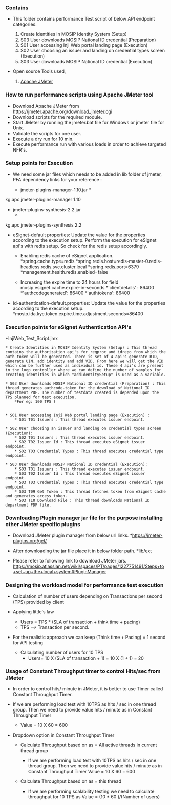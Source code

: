 
### Contains
* This folder contains performance Test script of below API endpoint categories.
    01. Create Identities in MOSIP Identity System (Setup)
    02. S03 User downloads MOSIP National ID credential (Preparation)
    03. S01 User accessing Inji Web portal landing page (Execution)
	04. S02 User choosing an issuer and landing on credential types screen (Execution)
	05. S03 User downloads MOSIP National ID credential (Execution)

* Open source Tools used,
    1. [Apache JMeter](https://jmeter.apache.org/)

### How to run performance scripts using Apache JMeter tool
* Download Apache JMeter from https://jmeter.apache.org/download_jmeter.cgi
* Download scripts for the required module.
* Start JMeter by running the jmeter.bat file for Windows or jmeter file for Unix. 
* Validate the scripts for one user.
* Execute a dry run for 10 min.
* Execute performance run with various loads in order to achieve targeted NFR's.

### Setup points for Execution

* We need some jar files which needs to be added in lib folder of jmeter, PFA dependency links for your reference : 

   * jmeter-plugins-manager-1.10.jar
      *<!-- https://mvnrepository.com/artifact/kg.apc/jmeter-plugins-manager -->
<dependency>
    <groupId>kg.apc</groupId>
    <artifactId>jmeter-plugins-manager</artifactId>
    <version>1.10</version>
</dependency>

   * jmeter-plugins-synthesis-2.2.jar
      * <!-- https://mvnrepository.com/artifact/kg.apc/jmeter-plugins-synthesis -->
<dependency>
    <groupId>kg.apc</groupId>
    <artifactId>jmeter-plugins-synthesis</artifactId>
    <version>2.2</version>
</dependency>


* eSignet-default properties: Update the value for the properties according to the execution setup. Perform the execution for eSignet api's with redis setup. So check for the redis setup accordingly. 
	
	* Enabling redis cache of eSignet application.
		*spring.cache.type=redis
		*spring.redis.host=redis-master-0.redis-headless.redis.svc.cluster.local
		*spring.redis.port=6379
		*management.health.redis.enabled=false
	
	* Increasing the expire time to 24 hours for field mosip.esignet.cache.expire-in-seconds
		*'clientdetails' : 86400
		*'authcodegenerated': 86400
		*'authtokens': 86400
		
* id-authentication-default.properties: Update the value for the properties according to the execution setup. 	
		*mosip.ida.kyc.token.expire.time.adjustment.seconds=86400

### Execution points for eSignet Authentication API's

*InjiWeb_Test_Script.jmx
	
	* Create Identities in MOSIP Identity System (Setup) : This thread contains the authorization api's for regproc and idrepo from which the auth token will be generated. There is set of 4 api's generate RID, generate UIN, add identity and add VID. From here we will get the VID which can be further used as individual id. These 4 api's are present in the loop controller where we can define the number of samples for creating identities in which "addIdentitySetup" is used as a variable. 
	
	* S03 User downloads MOSIP National ID credential (Preparation) : This thread generates authcode-token for the download of National ID department PDF. The number of testdata created is depended upon the TPS planned for test execution.
		*For eg: 100 TPS (
				
	
	* S01 User accessing Inji Web portal landing page (Execution) :
		* S01 T01 Issuers : This thread executes issuer endpoint.
		
	* S02 User choosing an issuer and landing on credential types screen (Execution):
		* S02 T01 Issuers : This thread executes issuer endpoint.
		* S02 T02 Issuer Id : This thread executes eSignet issuer endpoint.
		* S02 T03 Credential Types : This thread executes credential type endpoint.
	
	* S03 User downloads MOSIP National ID credential (Execution):
		* S03 T01 Issuers : This thread executes issuer endpoint.
		* S03 T02 Issuer Id : This thread executes eSignet issuer endpoint.
		* S03 T03 Credential Types : This thread executes credential type endpoint.
		* S03 T09 Get Token : This thread fetches token from eSignet cache and generates access token.
		* S03 T10 Download File : This thread downloads National ID department PDF file.
 	
### Downloading Plugin manager jar file for the purpose installing other JMeter specific plugins

* Download JMeter plugin manager from below url links.
	*https://jmeter-plugins.org/get/

* After downloading the jar file place it in below folder path.
	*lib/ext

* Please refer to following link to download JMeter jars.
	https://mosip.atlassian.net/wiki/spaces/PT/pages/1227751491/Steps+to+set+up+the+local+system#PluginManager
		
### Designing the workload model for performance test execution
* Calculation of number of users depending on Transactions per second (TPS) provided by client

* Applying little's law
	* Users = TPS * (SLA of transaction + think time + pacing)
	* TPS --> Transaction per second.
	
* For the realistic approach we can keep (Think time + Pacing) = 1 second for API testing
	* Calculating number of users for 10 TPS
		* Users= 10 X (SLA of transaction + 1)
		       = 10 X (1 + 1)
			   = 20
			   
### Usage of Constant Throughput timer to control Hits/sec from JMeter
* In order to control hits/ minute in JMeter, it is better to use Timer called Constant Throughput Timer.

* If we are performing load test with 10TPS as hits / sec in one thread group. Then we need to provide value hits / minute as in Constant Throughput Timer
	* Value = 10 X 60
			= 600

* Dropdown option in Constant Throughput Timer
	* Calculate Throughput based on as = All active threads in current thread group
		* If we are performing load test with 10TPS as hits / sec in one thread group. Then we need to provide value hits / minute as in Constant Throughput Timer
	 			Value = 10 X 60
					  = 600
		  
	* Calculate Throughput based on as = this thread
		* If we are performing scalability testing we need to calculate throughput for 10 TPS as 
          Value = (10 * 60 )/(Number of users)
